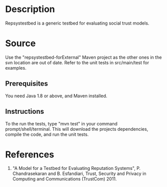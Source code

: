 # Description #
Repsystestbed is a generic testbed for evaluating social trust models.

# Source #
Use the "repsystestbed-forExternal" Maven project as the other ones in the svn location are out of date. Refer to the unit tests in src/main/test for examples.

## Prerequisites ##
You need Java 1.8 or above, and Maven installed.

## Instructions ##
To the run the tests, type "mvn test" in your command prompt/shell/terminal. This will download the projects dependencies, compile the code, and run the unit tests.


# References #
1. "A Model for a Testbed for Evaluating Reputation Systems", P. Chandrasekaran and B. Esfandiari, Trust, Security and Privacy in Computing and Communications (TrustCom) 2011.
